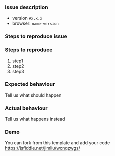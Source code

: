 ### Issue description

- version `#x.x.x`
- browser: `name-version`

### Steps to reproduce issue

### Steps to reproduce

1. step1
2. step2
3. step3

### Expected behaviour
Tell us what should happen

### Actual behaviour
Tell us what happens instead

### Demo
You can fork from this template and add your code
https://jsfiddle.net/jimliu/wcnqzwgs/
